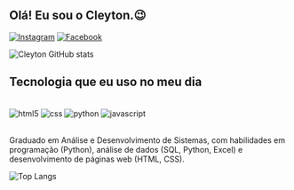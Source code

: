 ## Olá! Eu sou o Cleyton.😉

[![Instagram](https://img.shields.io/badge/Instagram-E4405F?style=for-the-badge&logo=instagram&logoColor=white)](https://www.instagram.com/cleytonxavier08/)
[![Facebook](https://img.shields.io/badge/Facebook-1877F2?style=for-the-badge&logo=facebook&logoColor=white)](https://www.facebook.com/cleyton.cicero.3)

![Cleyton GitHub stats](https://github-readme-stats.vercel.app/api?username=cleytoncx&show_icons=true&theme=tokyonight)

## Tecnologia que eu uso no meu dia

<div style="display: inline_block"><br/>
  <img align="center" alt="html5" src="https://img.shields.io/badge/HTML5-E34F26?style=for-the-badge&logo=html5&logoColor=white">
  <img align="center" alt="css" src="https://img.shields.io/badge/CSS3-1572B6?style=for-the-badge&logo=css3&logoColor=white">
  <img align="center" alt="python" src="https://img.shields.io/badge/Python-14354C?style=for-the-badge&logo=python&logoColor=white">
  <img align="center" alt="javascript" src="https://img.shields.io/badge/JavaScript-323330?style=for-the-badge&logo=javascript&logoColor=F7DF1E">
</div><br/>

Graduado em Análise e Desenvolvimento de Sistemas, com habilidades em
programação (Python), análise de dados (SQL, Python, Excel) e desenvolvimento
de páginas web (HTML, CSS).

![Top Langs](https://github-readme-stats.vercel.app/api/top-langs/?username=cleytoncx&size_weight=0.5&count_weight=0.5)
